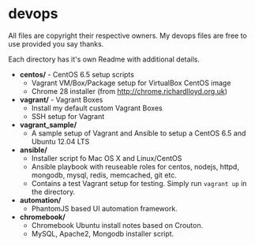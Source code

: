 devops
=========

All files are copyright their respective owners. My devops files are free to use provided you say thanks.

Each directory has it's own Readme with additional details.

- **centos/** - CentOS 6.5 setup scripts
  - Vagrant VM/Box/Package setup for VirtualBox CentOS image
  - Chrome 28 installer (from http://chrome.richardlloyd.org.uk)
- **vagrant/** - Vagrant Boxes
  - Install my default custom Vagrant Boxes
  - SSH setup for Vagrant
- **vagrant_sample/**
  - A sample setup of Vagrant and Ansible to setup a CentOS 6.5 and Ubuntu 12.04 LTS
- **ansible/**
  - Installer script fo Mac OS X and Linux/CentOS
  - Ansible playbook with reuseable roles for centos, nodejs, httpd, mongodb, mysql, redis, memcached, git etc.
  - Contains a test Vagrant setup for testing. Simply run `vagrant up` in the directory.
- **automation/**
  - PhantomJS based UI automation framework.
- **chromebook/**
  - Chromebook Ubuntu install notes based on Crouton.
  - MySQL, Apache2, Mongodb installer script.
